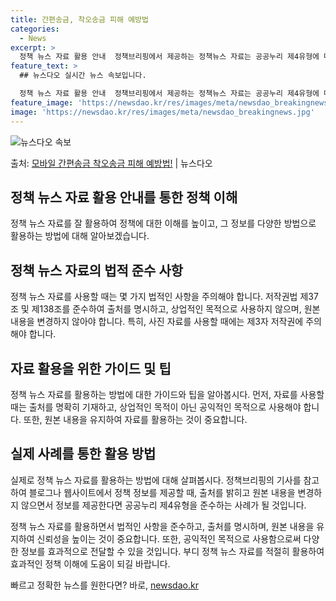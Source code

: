 ```yaml
---
title: 간편송금, 착오송금 피해 예방법
categories:
  - News
excerpt: >
  정책 뉴스 자료 활용 안내  정책브리핑에서 제공하는 정책뉴스 자료는 공공누리 제4유형에 따라 자유롭게 이용이…
feature_text: >
  ## 뉴스다오 실시간 뉴스 속보입니다.

  정책 뉴스 자료 활용 안내  정책브리핑에서 제공하는 정책뉴스 자료는 공공누리 제4유형에 따라 자유롭게 이용이…
feature_image: 'https://newsdao.kr/res/images/meta/newsdao_breakingnews.jpg'
image: 'https://newsdao.kr/res/images/meta/newsdao_breakingnews.jpg'
---
```


![뉴스다오 속보](https://newsdao.kr/res/images/meta/newsdao_breakingnews.jpg)

<p>출처: <a href="https://newsdao.kr/4045" rel="dofollow">모바일 간편송금 착오송금 피해 예방법!</a> | 뉴스다오</p>

## 정책 뉴스 자료 활용 안내를 통한 정책 이해

정책 뉴스 자료를 잘 활용하여 정책에 대한 이해를 높이고, 그 정보를 다양한 방법으로 활용하는 방법에 대해 알아보겠습니다. 

## 정책 뉴스 자료의 법적 준수 사항

정책 뉴스 자료를 사용할 때는 몇 가지 법적인 사항을 주의해야 합니다. 저작권법 제37조 및 제138조를 준수하여 출처를 명시하고, 상업적인 목적으로 사용하지 않으며, 원본 내용을 변경하지 않아야 합니다. 특히, 사진 자료를 사용할 때에는 제3자 저작권에 주의해야 합니다.

## 자료 활용을 위한 가이드 및 팁

정책 뉴스 자료를 활용하는 방법에 대한 가이드와 팁을 알아봅시다. 먼저, 자료를 사용할 때는 출처를 명확히 기재하고, 상업적인 목적이 아닌 공익적인 목적으로 사용해야 합니다. 또한, 원본 내용을 유지하여 자료를 활용하는 것이 중요합니다.

## 실제 사례를 통한 활용 방법

실제로 정책 뉴스 자료를 활용하는 방법에 대해 살펴봅시다. 정책브리핑의 기사를 참고하여 블로그나 웹사이트에서 정책 정보를 제공할 때, 출처를 밝히고 원본 내용을 변경하지 않으면서 정보를 제공한다면 공공누리 제4유형을 준수하는 사례가 될 것입니다.

정책 뉴스 자료를 활용하면서 법적인 사항을 준수하고, 출처를 명시하며, 원본 내용을 유지하여 신뢰성을 높이는 것이 중요합니다. 또한, 공익적인 목적으로 사용함으로써 다양한 정보를 효과적으로 전달할 수 있을 것입니다. 부디 정책 뉴스 자료를 적절히 활용하여 효과적인 정책 이해에 도움이 되길 바랍니다. 

빠르고 정확한 뉴스를 원한다면? 바로, <a href="https://newsdao.kr" rel="dofollow">newsdao.kr</a>


